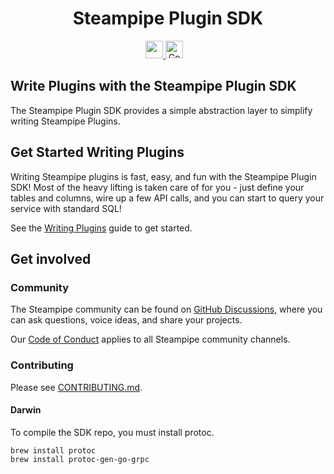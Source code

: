 <p align="center">
    <h1 align="center">Steampipe Plugin SDK</h1>
</p>

<p align="center">
  <a aria-label="Steampipe logo" href="https://steampipe.io">
    <img src="https://steampipe.io/images/steampipe_logo_wordmark_padding.svg" height="28">
  </a>
  <a href="https://godoc.org/github.com/turbot/steampipe-plugin-sdk/plugin"><img src="https://img.shields.io/badge/go-documentation-blue.svg?style=flat-square" alt="Godoc" height=28></a>
  &nbsp;
  <a aria-label="License" href="LICENSE">
    <img alt="" src="https://img.shields.io/static/v1?label=license&message=Apache 2.0&style=for-the-badge&labelColor=777777&color=F3F1F0">
  </a>
</p>

## Write Plugins with the Steampipe Plugin SDK

The Steampipe Plugin SDK provides a simple abstraction layer to simplify writing Steampipe Plugins.

## Get Started Writing Plugins

Writing Steampipe plugins is fast, easy, and fun with the Steampipe Plugin SDK! Most of the heavy lifting is taken care of for you - just define your tables and columns, wire up a few API calls, and you can start to query your service with standard SQL!

See the [Writing Plugins](https://steampipe.io/docs/develop/writing-plugins) guide to get started.

## Get involved

### Community

The Steampipe community can be found on [GitHub Discussions](https://github.com/turbot/steampipe/discussions), where you can ask questions, voice ideas, and share your projects.

Our [Code of Conduct](https://github.com/turbot/steampipe/blob/main/CODE_OF_CONDUCT.md) applies to all Steampipe community channels.

### Contributing

Please see [CONTRIBUTING.md](https://github.com/turbot/steampipe/blob/main/CONTRIBUTING.md).

#### Darwin

To compile the SDK repo, you must install protoc.
```
brew install protoc
brew install protoc-gen-go-grpc
```

